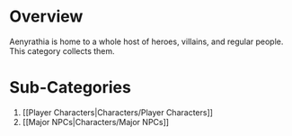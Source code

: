 # Overview
Aenyrathia is home to a whole host of heroes, villains, and regular people. This category collects them.
# Sub-Categories
1. [[Player Characters|Characters/Player Characters]]
2. [[Major NPCs|Characters/Major NPCs]]
